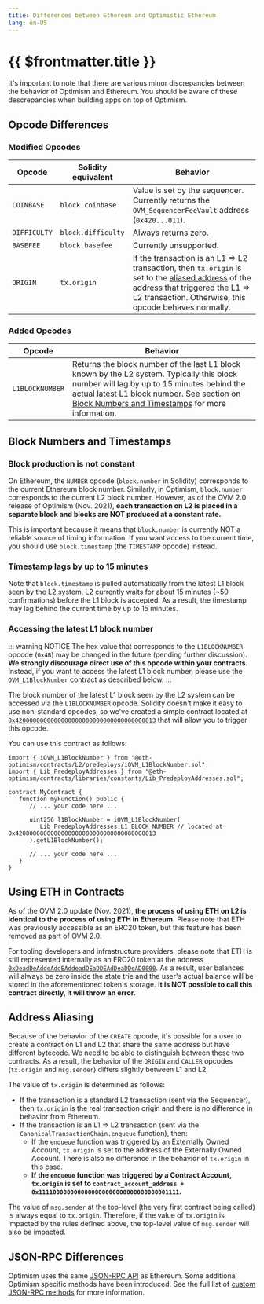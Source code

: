 ```yaml
---
title: Differences between Ethereum and Optimistic Ethereum
lang: en-US
---
```


# {{ $frontmatter.title }}

It's important to note that there are various minor discrepancies between the behavior of Optimism and Ethereum.
You should be aware of these descrepancies when building apps on top of Optimism.

## Opcode Differences

### Modified Opcodes

| Opcode  | Solidity equivalent | Behavior |
| - | - | - |
| `COINBASE`	| `block.coinbase`   | Value is set by the sequencer. Currently returns the `OVM_SequencerFeeVault` address (`0x420...011`). |
| `DIFFICULTY` | `block.difficulty` | Always returns zero. |
| `BASEFEE`    | `block.basefee`    | Currently unsupported. |
| `ORIGIN`     | `tx.origin`        | If the transaction is an L1 ⇒ L2 transaction, then `tx.origin` is set to the [aliased address](#address-aliasing) of the address that triggered the L1 ⇒ L2 transaction. Otherwise, this opcode behaves normally. |

### Added Opcodes

| Opcode  | Behavior |
| - | - |
| `L1BLOCKNUMBER` | Returns the block number of the last L1 block known by the L2 system. Typically this block number will lag by up to 15 minutes behind the actual latest L1 block number. See section on [Block Numbers and Timestamps](#block-numbers-and-timestamps) for more information. |

## Block Numbers and Timestamps

### Block production is not constant

On Ethereum, the `NUMBER` opcode (`block.number` in Solidity) corresponds to the current Ethereum block number.
Similarly, in Optimism, `block.number` corresponds to the current L2 block number.
However, as of the OVM 2.0 release of Optimism (Nov. 2021), **each transaction on L2 is placed in a separate block and blocks are NOT produced at a constant rate.**

This is important because it means that `block.number` is currently NOT a reliable source of timing information.
If you want access to the current time, you should use `block.timestamp` (the `TIMESTAMP` opcode) instead.

### Timestamp lags by up to 15 minutes

Note that `block.timestamp` is pulled automatically from the latest L1 block seen by the L2 system.
L2 currently waits for about 15 minutes (~50 confirmations) before the L1 block is accepted.
As a result, the timestamp may lag behind the current time by up to 15 minutes.

### Accessing the latest L1 block number

::: warning NOTICE
The hex value that corresponds to the `L1BLOCKNUMBER` opcode (`0x4B`) may be changed in the future (pending further discussion).
**We strongly discourage direct use of this opcode within your contracts.**
Instead, if you want to access the latest L1 block number, please use the `OVM_L1BlockNumber` contract as described below.
:::

The block number of the latest L1 block seen by the L2 system can be accessed via the `L1BLOCKNUMBER` opcode.
Solidity doesn't make it easy to use non-standard opcodes, so we've created a simple contract located at [`0x4200000000000000000000000000000000000013`](https://optimistic.etherscan.io/address/0x4200000000000000000000000000000000000013) that will allow you to trigger this opcode.

You can use this contract as follows:

```solidity
import { iOVM_L1BlockNumber } from "@eth-optimism/contracts/L2/predeploys/iOVM_L1BlockNumber.sol";
import { Lib_PredeployAddresses } from "@eth-optimism/contracts/libraries/constants/Lib_PredeployAddresses.sol";

contract MyContract {
   function myFunction() public {
      // ... your code here ...

      uint256 l1BlockNumber = iOVM_L1BlockNumber(
         Lib_PredeployAddresses.L1_BLOCK_NUMBER // located at 0x4200000000000000000000000000000000000013
      ).getL1BlockNumber();

      // ... your code here ...
   }
}
```

## Using ETH in Contracts

As of the OVM 2.0 update (Nov. 2021), **the process of using ETH on L2 is identical to the process of using ETH in Ethereum.**
Please note that ETH was previously accessible as an ERC20 token, but this feature has been removed as part of OVM 2.0.

For tooling developers and infrastructure providers, please note that ETH is still represented internally as an ERC20 token at the address [`0xDeadDeAddeAddEAddeadDEaDDEAdDeaDDeAD0000`](https://optimistic.etherscan.io/address/0xDeadDeAddeAddEAddeadDEaDDEAdDeaDDeAD0000).
As a result, user balances will always be zero inside the state trie and the user's actual balance will be stored in the aforementioned token's storage.
**It is NOT possible to call this contract directly, it will throw an error.**

## Address Aliasing

Because of the behavior of the `CREATE` opcode, it's possible for a user to create a contract on L1 and L2 that share the same address but have different bytecode.
We need to be able to distinguish between these two contracts.
As a result, the behavior of the `ORIGIN` and `CALLER` opcodes (`tx.origin` and `msg.sender`) differs slightly between L1 and L2.

The value of `tx.origin` is determined as follows:

- If the transaction is a standard L2 transaction (sent via the Sequencer), then `tx.origin` is the real transaction origin and there is no difference in behavior from Ethereum.
- If the transaction is an L1 ⇒ L2 transaction (sent via the `CanonicalTransactionChain.enqueue` function), then:
   - If the `enqueue` function was triggered by an Externally Owned Account, `tx.origin` is set to the address of the Externally Owned Account. There is also no difference in the behavior of `tx.origin` in this case.
   - **If the `enqueue` function was triggered by a Contract Account, `tx.origin` is set to `contract_account_address + 0x1111000000000000000000000000000000001111`.**

The value of `msg.sender` at the top-level (the very first contract being called) is always equal to `tx.origin`.
Therefore, if the value of `tx.origin` is impacted by the rules defined above, the top-level value of `msg.sender` will also be impacted.

## JSON-RPC Differences

Optimism uses the same [JSON-RPC API](https://eth.wiki/json-rpc/API) as Ethereum.
Some additional Optimism specific methods have been introduced.
See the full list of [custom JSON-RPC methods](./json-rpc.md) for more information.
